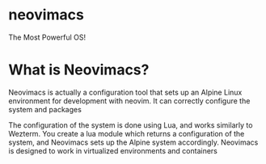 # neovimacs
The Most Powerful OS!

# What is Neovimacs?
Neovimacs is actually a configuration tool that sets up an Alpine Linux environment
for development with neovim. It can correctly configure the system and packages

The configuration of the system is done using Lua, and works similarly to Wezterm.
You create a lua module which returns a configuration of the system, and Neovimacs
sets up the Alpine system accordingly. Neovimacs is designed to work in virtualized 
environments and containers
